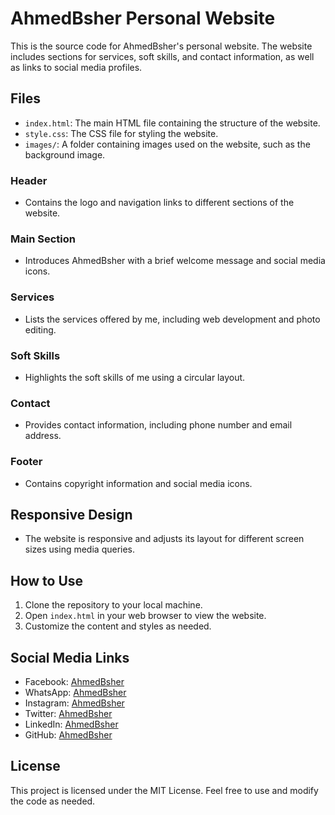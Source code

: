 # AhmedBsher Personal Website

This is the source code for AhmedBsher's personal website. The website includes sections for services, soft skills, and contact information, as well as links to social media profiles.

## Files

- `index.html`: The main HTML file containing the structure of the website.
- `style.css`: The CSS file for styling the website.
- `images/`: A folder containing images used on the website, such as the background image.

### Header
- Contains the logo and navigation links to different sections of the website.

### Main Section
- Introduces AhmedBsher with a brief welcome message and social media icons.

### Services
- Lists the services offered by me, including web development and photo editing.

### Soft Skills
- Highlights the soft skills of me using a circular layout.

### Contact
- Provides contact information, including phone number and email address.

### Footer
- Contains copyright information and social media icons.

## Responsive Design
- The website is responsive and adjusts its layout for different screen sizes using media queries.

## How to Use

1. Clone the repository to your local machine.
2. Open `index.html` in your web browser to view the website.
3. Customize the content and styles as needed.

## Social Media Links

- Facebook: [AhmedBsher](https://www.facebook.com/ahmed.bsher.33046)
- WhatsApp: [AhmedBsher](https://wa.me/qr/QNMYGNUDKIDAK1)
- Instagram: [AhmedBsher](https://www.instagram.com/iahmedbsher/)
- Twitter: [AhmedBsher](https://twitter.com/ahmedbsher_)
- LinkedIn: [AhmedBsher](https://www.linkedin.com/in/ahmed-bsher-921242232/)
- GitHub: [AhmedBsher](https://github.com/AhmedBsher)

## License

This project is licensed under the MIT License. Feel free to use and modify the code as needed.
